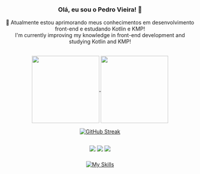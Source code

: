 
### <div align='center'> Olá, eu sou o Pedro Vieira! 👋</div>
<div align='center'>🌱 Atualmente estou aprimorando meus conhecimentos em desenvolvimento front-end e estudando Kotlin e KMP! </br> I'm currently improving my knowledge in front-end development and studying Kotlin and KMP!</div>

##

<div align="center">
  <a href="#">
    <img align="center" height="180em" src="https://github-readme-stats-vss9.vercel.app/api?username=pedrovs3&show_icons=true&theme=midnight-purple&include_all_commits=true&border_radius=12&hide_border=true&count_private=true)](https://git.io/streak-stats" />
  </a>
  <a href="#">
    <img align="center" height="180em" src="https://github-readme-stats-vss9.vercel.app/api/top-langs/?layout=compact&theme=midnight-purple&hide_border=true&border_radius=12&count_private=true&username=pedrovs3&hide=ejs,html,css,scss"/>
  </a>
</div>

<div align="center">
  
  [![GitHub Streak](https://streak-stats.demolab.com?user=pedrovs3&theme=midnight-purple&hide_border=true&border_radius=18&locale=pt_BR&date_format=j%2Fn%5B%2FY%5D)](https://git.io/streak-stats)

</div>
  </div>
  
  ##
  
  <div align="center">
  <a href="https://www.linkedin.com/in/pedro-henrique-vieira-silva-06839b239/" target="_blank"><img src="https://img.shields.io/badge/LinkedIn-0077B5?style=for-the-badge&logo=linkedin&logoColor=white" target="_blank"></a>
  <a href = "mailto:pedrovs3@hotmail.com"><img src="https://img.shields.io/badge/-Hotmail-%23333?style=for-the-badge&logo=gmail&logoColor=white" target="_blank"></a>
  <a href = "https://www.hackerrank.com/profile/pedrovs3"><img src="https://img.shields.io/badge/-Hackerrank-2EC866?style=for-the-badge&logo=HackerRank&logoColor=white" target="_blank"></a>  
  
 </div>
    
###
<div align="center">
  
   [![My Skills](https://skillicons.dev/icons?i=js,ts,react,nextjs,vite,sass,nodejs,tailwind,kotlin,mysql,azure,firebase)](https://skillicons.dev)

</div>
</div>
